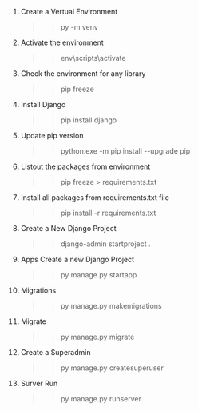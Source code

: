 1) Create a Vertual Environment
    >> py -m venv <env>

2) Activate the environment
    >> env\scripts\activate

3) Check the environment for any library
    >> pip freeze

4) Install Django
    >> pip install django

5) Update pip version
    >> python.exe -m pip install --upgrade pip

6) Listout the packages from environment
    >> pip freeze > requirements.txt

7) Install all packages from requirements.txt file
    >> pip install -r requirements.txt

8) Create a New Django Project
    >> django-admin startproject <core> .

9) Apps Create a new Django Project
    >> py manage.py startapp <apps>

10) Migrations
    >> py manage.py makemigrations
    
11) Migrate
    >> py manage.py migrate

12) Create a Superadmin
    >> py manage.py createsuperuser

13) Surver Run
    >> py manage.py runserver